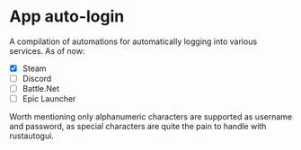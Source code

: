 # App auto-login

A compilation of automations for automatically logging into various services. As of now:
  - [x] Steam
  - [ ] Discord
  - [ ] Battle.Net
  - [ ] Epic Launcher

Worth mentioning only alphanumeric characters are supported as username and password, as special characters are quite the pain to handle with rustautogui. 